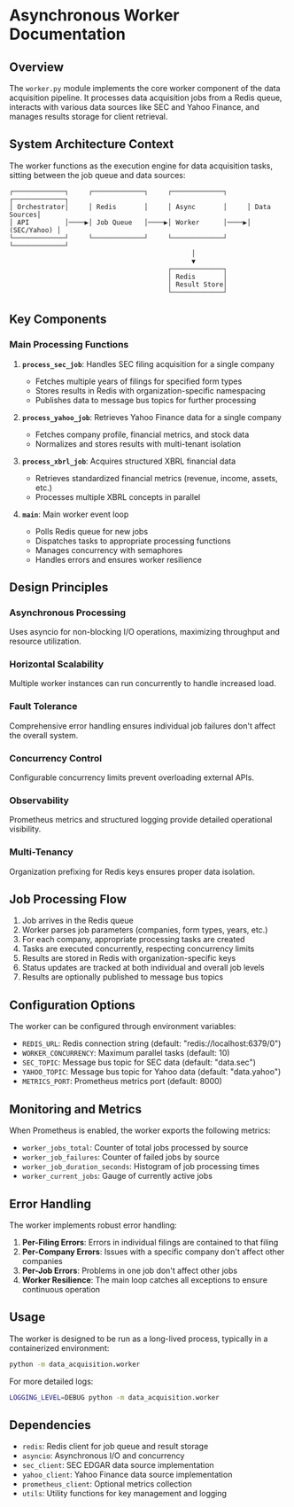 # Asynchronous Worker Documentation

## Overview
The `worker.py` module implements the core worker component of the data acquisition pipeline. It processes data acquisition jobs from a Redis queue, interacts with various data sources like SEC and Yahoo Finance, and manages results storage for client retrieval.

## System Architecture Context

The worker functions as the execution engine for data acquisition tasks, sitting between the job queue and data sources:

```
┌─────────────┐     ┌─────────────┐     ┌─────────────┐     ┌─────────────┐
│ Orchestrator│     │ Redis       │     │ Async       │     │ Data Sources│
│ API         │────▶│ Job Queue   │────▶│ Worker      │────▶│ (SEC/Yahoo) │
└─────────────┘     └─────────────┘     └─────────────┘     └─────────────┘
                                              │
                                              ▼
                                        ┌─────────────┐
                                        │ Redis       │
                                        │ Result Store│
                                        └─────────────┘
```

## Key Components

### Main Processing Functions

1. **`process_sec_job`**: Handles SEC filing acquisition for a single company
   - Fetches multiple years of filings for specified form types
   - Stores results in Redis with organization-specific namespacing
   - Publishes data to message bus topics for further processing

2. **`process_yahoo_job`**: Retrieves Yahoo Finance data for a single company
   - Fetches company profile, financial metrics, and stock data
   - Normalizes and stores results with multi-tenant isolation

3. **`process_xbrl_job`**: Acquires structured XBRL financial data
   - Retrieves standardized financial metrics (revenue, income, assets, etc.)
   - Processes multiple XBRL concepts in parallel

4. **`main`**: Main worker event loop
   - Polls Redis queue for new jobs
   - Dispatches tasks to appropriate processing functions
   - Manages concurrency with semaphores
   - Handles errors and ensures worker resilience

## Design Principles

### Asynchronous Processing
Uses asyncio for non-blocking I/O operations, maximizing throughput and resource utilization.

### Horizontal Scalability
Multiple worker instances can run concurrently to handle increased load.

### Fault Tolerance
Comprehensive error handling ensures individual job failures don't affect the overall system.

### Concurrency Control
Configurable concurrency limits prevent overloading external APIs.

### Observability
Prometheus metrics and structured logging provide detailed operational visibility.

### Multi-Tenancy
Organization prefixing for Redis keys ensures proper data isolation.

## Job Processing Flow

1. Job arrives in the Redis queue
2. Worker parses job parameters (companies, form types, years, etc.)
3. For each company, appropriate processing tasks are created
4. Tasks are executed concurrently, respecting concurrency limits
5. Results are stored in Redis with organization-specific keys
6. Status updates are tracked at both individual and overall job levels
7. Results are optionally published to message bus topics

## Configuration Options

The worker can be configured through environment variables:

- `REDIS_URL`: Redis connection string (default: "redis://localhost:6379/0")
- `WORKER_CONCURRENCY`: Maximum parallel tasks (default: 10)
- `SEC_TOPIC`: Message bus topic for SEC data (default: "data.sec")
- `YAHOO_TOPIC`: Message bus topic for Yahoo data (default: "data.yahoo")
- `METRICS_PORT`: Prometheus metrics port (default: 8000)

## Monitoring and Metrics

When Prometheus is enabled, the worker exports the following metrics:

- `worker_jobs_total`: Counter of total jobs processed by source
- `worker_job_failures`: Counter of failed jobs by source
- `worker_job_duration_seconds`: Histogram of job processing times
- `worker_current_jobs`: Gauge of currently active jobs

## Error Handling

The worker implements robust error handling:

1. **Per-Filing Errors**: Errors in individual filings are contained to that filing
2. **Per-Company Errors**: Issues with a specific company don't affect other companies
3. **Per-Job Errors**: Problems in one job don't affect other jobs
4. **Worker Resilience**: The main loop catches all exceptions to ensure continuous operation

## Usage

The worker is designed to be run as a long-lived process, typically in a containerized environment:

```bash
python -m data_acquisition.worker
```

For more detailed logs:

```bash
LOGGING_LEVEL=DEBUG python -m data_acquisition.worker
```

## Dependencies

- `redis`: Redis client for job queue and result storage
- `asyncio`: Asynchronous I/O and concurrency
- `sec_client`: SEC EDGAR data source implementation 
- `yahoo_client`: Yahoo Finance data source implementation
- `prometheus_client`: Optional metrics collection
- `utils`: Utility functions for key management and logging